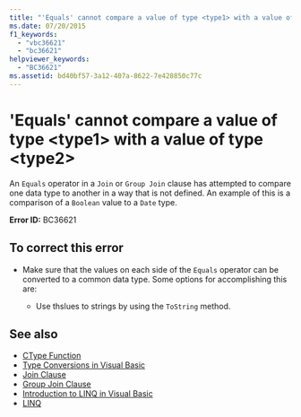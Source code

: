 ```yaml
---
title: "'Equals' cannot compare a value of type <type1> with a value of type <type2>"
ms.date: 07/20/2015
f1_keywords:
  - "vbc36621"
  - "bc36621"
helpviewer_keywords:
  - "BC36621"
ms.assetid: bd40bf57-3a12-407a-8622-7e428850c77c
---
```

# 'Equals' cannot compare a value of type \<type1> with a value of type \<type2>

An `Equals` operator in a `Join` or `Group Join` clause has attempted to compare one data type to another in a way that is not defined. An example of this is a comparison of a `Boolean` value to a `Date` type.

**Error ID:** BC36621

## To correct this error

- Make sure that the values on each side of the `Equals` operator can be converted to a common data type. Some options for accomplishing this are:

  - Use thslues to strings by using the `ToString` method.

## See also

- [CType Function](../../visual-basic/language-reference/functions/ctype-function.md)
- [Type Conversions in Visual Basic](../../visual-basic/programming-guide/language-features/data-types/type-conversions.md)
- [Join Clause](../../visual-basic/language-reference/queries/join-clause.md)
- [Group Join Clause](../../visual-basic/language-reference/queries/group-join-clause.md)
- [Introduction to LINQ in Visual Basic](../../visual-basic/programming-guide/language-features/linq/introduction-to-linq.md)
- [LINQ](../../visual-basic/programming-guide/language-features/linq/index.md)
